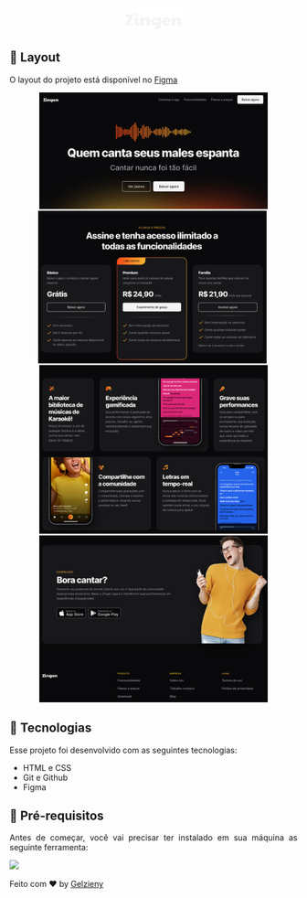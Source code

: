 <strong><h1 align="center"><img alt="" src=".github/logo.svg" width="100"></h1></strong>

## 🎨 Layout

O layout do projeto está disponível no [Figma](https://www.figma.com/design/ckg4WZEwM9bgr1SM5ApNox/LP-de-produto-(Community)-(Copy)?node-id=3-376&p=f&t=KKubJGmidOrfDLeE-0)

<p align="center">
  <img alt="" src=".github/image.png" width="400">  
  <img alt="" src=".github/image2.png" width="400">
  <img alt="" src=".github/image3.png" width="400">
  <img alt="" src=".github/image1.png" width="400">
  <img alt="" src=".github/image4.png" width="400">
</p>

## 🚀 Tecnologias

Esse projeto foi desenvolvido com as seguintes tecnologias:

- HTML e CSS
- Git e Github
- Figma

## 🚀 Pré-requisitos

<p align="justify">Antes de começar, você vai precisar ter instalado em sua máquina as seguinte ferramenta:</p>

<a href="https://skillicons.dev">
  <img src="https://skillicons.dev/icons?i=vscode,figma,git" />
</a>


Feito com ♥ by [Gelzieny](https://gelzieny-portfolio.vercel.app/)